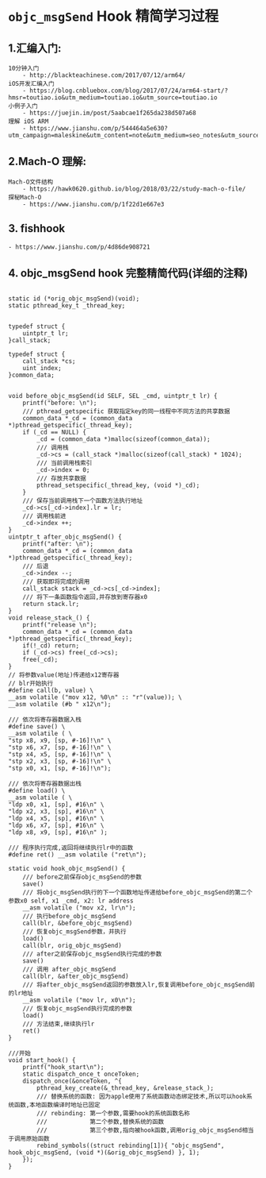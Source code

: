 # `objc_msgSend` Hook 精简学习过程

## 1.汇编入门:
    10分钟入门
        - http://blackteachinese.com/2017/07/12/arm64/
    iOS开发汇编入门
        - https://blog.cnbluebox.com/blog/2017/07/24/arm64-start/?hmsr=toutiao.io&utm_medium=toutiao.io&utm_source=toutiao.io
    小例子入门
        - https://juejin.im/post/5aabcae1f265da238d507a68
    理解 iOS ARM
        - https://www.jianshu.com/p/544464a5e630?utm_campaign=maleskine&utm_content=note&utm_medium=seo_notes&utm_source=recommendation

## 2.Mach-O 理解:
    Mach-O文件结构
        - https://hawk0620.github.io/blog/2018/03/22/study-mach-o-file/
    探秘Mach-O
        - https://www.jianshu.com/p/1f22d1e667e3

## 3. fishhook
    - https://www.jianshu.com/p/4d86de908721

## 4. objc_msgSend hook 完整精简代码(详细的注释)

```

static id (*orig_objc_msgSend)(void);
static pthread_key_t _thread_key;


typedef struct {
    uintptr_t lr;
}call_stack;

typedef struct {
    call_stack *cs;
    uint index;
}common_data;


void before_objc_msgSend(id SELF, SEL _cmd, uintptr_t lr) {
    printf("before: \n");
    /// pthread_getspecific 获取指定key的同一线程中不同方法的共享数据
    common_data *_cd = (common_data *)pthread_getspecific(_thread_key);
    if (_cd == NULL) {
        _cd = (common_data *)malloc(sizeof(common_data));
        /// 调用栈
        _cd->cs = (call_stack *)malloc(sizeof(call_stack) * 1024);
        /// 当前调用栈索引
        _cd->index = 0;
        /// 存放共享数据
        pthread_setspecific(_thread_key, (void *)_cd);
    }
    /// 保存当前调用栈下一个函数方法执行地址
    _cd->cs[_cd->index].lr = lr;
    /// 调用栈前进
    _cd->index ++;
}
uintptr_t after_objc_msgSend() {
    printf("after: \n");
    common_data *_cd = (common_data *)pthread_getspecific(_thread_key);
    /// 后退
    _cd->index --;
    /// 获取即将完成的调用
    call_stack stack = _cd->cs[_cd->index];
    /// 将下一条函数指令返回,并存放到寄存器x0
    return stack.lr;
}
void release_stack_() {
    printf("release \n");
    common_data *_cd = (common_data *)pthread_getspecific(_thread_key);
    if(!_cd) return;
    if (_cd->cs) free(_cd->cs);
    free(_cd);
}
// 将参数value(地址)传递给x12寄存器
// blr开始执行
#define call(b, value) \
__asm volatile ("mov x12, %0\n" :: "r"(value)); \
__asm volatile (#b " x12\n");

/// 依次将寄存器数据入栈
#define save() \
__asm volatile ( \
"stp x8, x9, [sp, #-16]!\n" \
"stp x6, x7, [sp, #-16]!\n" \
"stp x4, x5, [sp, #-16]!\n" \
"stp x2, x3, [sp, #-16]!\n" \
"stp x0, x1, [sp, #-16]!\n");

/// 依次将寄存器数据出栈
#define load() \
__asm volatile ( \
"ldp x0, x1, [sp], #16\n" \
"ldp x2, x3, [sp], #16\n" \
"ldp x4, x5, [sp], #16\n" \
"ldp x6, x7, [sp], #16\n" \
"ldp x8, x9, [sp], #16\n" );

/// 程序执行完成,返回将继续执行lr中的函数
#define ret() __asm volatile ("ret\n");

static void hook_objc_msgSend() {
    /// before之前保存objc_msgSend的参数
    save()
    /// 将objc_msgSend执行的下一个函数地址传递给before_objc_msgSend的第二个参数x0 self, x1 _cmd, x2: lr address
    __asm volatile ("mov x2, lr\n");
    /// 执行before_objc_msgSend
    call(blr, &before_objc_msgSend)
    /// 恢复objc_msgSend参数，并执行
    load()
    call(blr, orig_objc_msgSend)
    /// after之前保存objc_msgSend执行完成的参数
    save()
    /// 调用 after_objc_msgSend
    call(blr, &after_objc_msgSend)
    /// 将after_objc_msgSend返回的参数放入lr,恢复调用before_objc_msgSend前的lr地址
    __asm volatile ("mov lr, x0\n");
    /// 恢复objc_msgSend执行完成的参数
    load()
    /// 方法结束,继续执行lr
    ret()
}

///开始
void start_hook() {
    printf("hook_start\n");
    static dispatch_once_t onceToken;
    dispatch_once(&onceToken, ^{
        pthread_key_create(&_thread_key, &release_stack_);
        /// 替换系统的函数: 因为apple使用了系统函数动态绑定技术,所以可以hook系统函数,本地函数编译时地址已固定
        /// rebinding: 第一个参数,需要hook的系统函数名称
        ///            第二个参数,替换系统的函数
        ///            第三个参数,指向被hook函数,调用orig_objc_msgSend相当于调用原始函数
        rebind_symbols((struct rebinding[1]){ "objc_msgSend", hook_objc_msgSend, (void *)(&orig_objc_msgSend) }, 1);
    });
}


```

